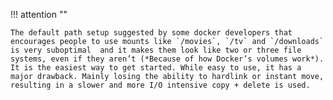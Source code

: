 !!! attention ""

    The default path setup suggested by some docker developers that encourages people to use mounts like `/movies`, `/tv` and `/downloads` is very suboptimal  and it makes them look like two or three file systems, even if they aren’t (*Because of how Docker’s volumes work*). It is the easiest way to get started. While easy to use, it has a major drawback. Mainly losing the ability to hardlink or instant move, resulting in a slower and more I/O intensive copy + delete is used.
